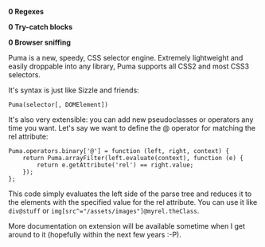 **0 Regexes**

**0 Try-catch blocks**

**0 Browser sniffing**



Puma is a new, speedy, CSS selector engine. Extremely lightweight and easily droppable into any library, Puma supports all CSS2 and most CSS3 selectors.

It's syntax is just like Sizzle and friends:

    Puma(selector[, DOMElement])


It's also very extensible: you can add new pseudoclasses or operators any time you want. Let's say we want to define the @ operator for matching the rel attribute:

    Puma.operators.binary['@'] = function (left, right, context) {
        return Puma.arrayFilter(left.evaluate(context), function (e) {
            return e.getAttribute('rel') == right.value;
        });
    };

This code simply evaluates the left side of the parse tree and reduces it to the elements with the specified value for the rel attribute. You can use it like `div@stuff` or `img[src^="/assets/images"]@myrel.theClass`.

More documentation on extension will be available sometime when I get around to it (hopefully within the next few years :-P).
